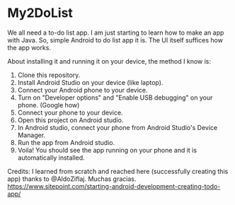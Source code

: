 # My2DoList
We all need a to-do list app.
I am just starting to learn how to make an app with Java.
So, simple Android to do list app it is.
The UI itself suffices how the app works.

About installing it and running it on your device, the method I know is:
1. Clone this repository.
2. Install Android Studio on your device (like laptop).
3. Connect your Android phone to your device. 
4. Turn on "Developer options" and "Enable USB debugging" on your phone. (Google how)
5. Connect your phone to your device.
6. Open this project on Android studio.
7. In Android studio, connect your phone from Android Studio's Device Manager.
8. Run the app from Android studio.
9. Voila! You should see the app running on your phone and it is automatically installed.

Credits:
I learned from scratch and reached here (successfully creating this app) thanks to @AldoZiflaj. Muchas gracias.
https://www.sitepoint.com/starting-android-development-creating-todo-app/
